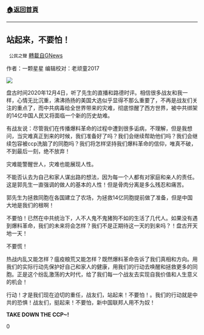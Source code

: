 ###  [:house:返回首頁](https://github.com/ourhimalayas/txt)
---

## 站起来，不要怕！
` 公民之聲` [轉載自GNews](https://gnews.org/zh-hans/622339/)

作者：一颗星星 编辑校对：老顽童2017

![]()![](https://gnews-media-offload.s3.amazonaws.com/wp-content/uploads/2020/12/06083820/Himalayas-Interesting-facts.jpg)

盘古时间2020年12月4日，听了先生的直播和路德时评。相信很多战友和我一样，心情无比沉重，沸沸扬扬的美国大选似乎显得不那么重要了，不再是战友们关注的重点了，而中共病毒给全世界带来的灾难，彻底惊醒了西方世界，被中共绑架的14亿中国人民又将面临一个新的历史劫难。

有战友说：尽管我们在传播爆料革命的过程中遭到很多诟病，不理解，但是我想问，当灾难真正到来的时候，我们准备好了吗？我们会继续帮助他们吗？我们会继续包容被ccp洗脑了的同胞吗？我们将怎样坚持我们爆料革命的信仰，唯真不破，不到最后一刻，绝不放弃！

灾难能警醒世人，灾难也能展现人性。

不能否认去为自己和家人谋出路的想法，因为每一个人都有对家庭和亲人的责任。这是郭先生一直强调的做人的基本的人性！但是骨肉分离是多么残忍和痛苦。

郭先生为拯救同胞在各国建立了农场，为拯救14亿同胞提前做了准备，但是中国大地是我们的根啊！

不要怕！已然在中共统治下，人不人鬼不鬼猪狗不如的生活了几代人。如果没有遇到爆料革命，我们的未来将会怎样？我们不是正期待这一天的到来吗？！盘古开天地一天！

不要慌！

热战内乱又能怎样？瘟疫粮荒又能怎样？既然爆料革命告诉了我们真相和方向。用我们的实际行动先保护好自己和家人的健康，用我们的行动去唤醒和拯救更多的同胞。正是这个纷乱激荡的大时代，给了我们每一个战友去实现自我价值和人生意义的机会！

行动！才是我们现在迫切的重任，战友们，站起来！不要怕！。我们的行动就是中共的恐惧！战友们，挺起来！不要怕，新中国联邦人用不为奴！

**TAKE DOWN THE CCP~!**

0
